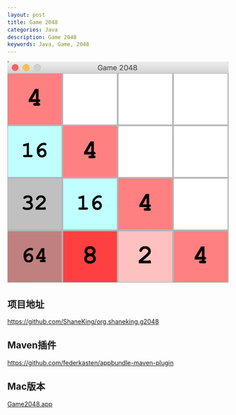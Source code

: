 ```yaml
---
layout: post
title: Game 2048
categories: Java
description: Game 2048
keywords: Java, Game, 2048
---
```



![](/images/posts/2015/QQ20180718-215232@2x.png)

## 项目地址

<https://github.com/ShaneKing/org.shaneking.g2048>


## Maven插件

<https://github.com/federkasten/appbundle-maven-plugin>


## Mac版本

[Game2048.app](https://oss021.shaneking.org/org.shaneking.blog/post/2015/Game2048.app.zip)
